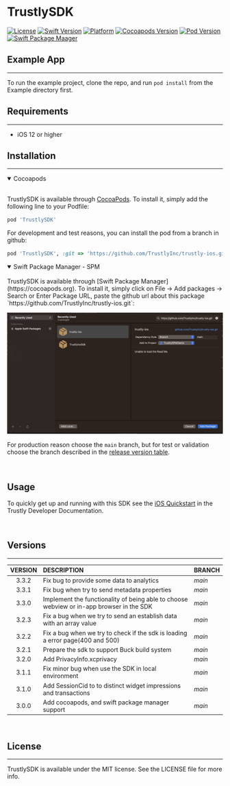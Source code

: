 # TrustlySDK

[![License](https://badgen.net/badge/license/MIT/blue?icon=swift)](https://cocoapods.org/pods/TrustlySDK)
[![Swift Version](https://badgen.net/badge/swift/5/orange?icon=swift)](https://cocoapods.org/pods/TrustlySDK)
[![Platform](https://badgen.net/badge/iOS/v12/green?icon=swift)](https://cocoapods.org/pods/TrustlySDK)
[![Cocoapods Version](https://badgen.net/badge/cocoapods/v1.12.0/blue?icon=swift)](https://cocoapods.org/pods/TrustlySDK)
[![Pod Version](https://badgen.net/badge/pod/v3.0.0/yellow?icon=swift)](https://cocoapods.org/pods/TrustlySDK)
[![Swift Package Maager](https://badgen.net/badge/spm/available/green?icon=swift)](https://cocoapods.org/pods/TrustlySDK)

## Example App
---
To run the example project, clone the repo, and run `pod install` from the Example directory first.

## Requirements
---
- iOS 12 or higher

## Installation
---
<details open>
<summary>Cocoapods</summary>
<br />

TrustlySDK is available through [CocoaPods](https://cocoapods.org). To install
it, simply add the following line to your Podfile:

```ruby
pod 'TrustlySDK'
```

For development and test reasons, you can install the pod from a branch in github:
```ruby
pod 'TrustlySDK', :git => 'https://github.com/TrustlyInc/trustly-ios.git', :branch => '<BRANCH_NAME>'
```
</details>

<details open>
<summary>Swift Package Manager - SPM</summary>
<br />
TrustlySDK is available through [Swift Package Manager](https://cocoapods.org). To install
it, simply click on File -> Add packages -> Search or Enter Package URL, paste the github url about this package `https://github.com/TrustlyInc/trustly-ios.git`:

![Add package url](docs/images/swift_package_manager.png)

For production reason choose the `main` branch, but for test or validation choose the branch described in the [release version table](#versions).
</details>
<br />

## Usage

To quickly get up and running with this SDK see the [iOS Quickstart](https://amer.developers.trustly.com/payments/docs/ios-quickstart) in the Trustly Developer Documentation.


<br />

## Versions
___

| VERSION   | DESCRIPTION   | BRANCH |
| :-------: | :-----------  | :----------- |
3.3.2     | Fix bug to provide some data to analytics | *main*
3.3.1     | Fix bug when try to send metadata properties | *main*
3.3.0     | Implement the functionality of being able to choose webview or in-app browser in the SDK | *main*
3.2.3     | Fix a bug when we try to send an establish data with an array value | *main*
3.2.2     | Fix a bug when we try to check if the sdk is loading a error page(400 and 500) | *main*
3.2.1     | Prepare the sdk to support Buck build system | *main*
3.2.0     | Add PrivacyInfo.xcprivacy | *main*
3.1.1     | Fix minor bug when use the SDK in local environment | *main*
3.1.0     | Add SessionCid to to distinct widget impressions and transactions | *main*
3.0.0     | Add cocoapods, and swift package manager support | *main*


<br />

## License
___

TrustlySDK is available under the MIT license. See the LICENSE file for more info.
